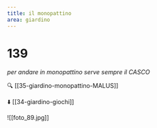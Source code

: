 ```yaml
---
title: il monopattino
area: giardino
---
```

# 139
_per andare in monopattino serve sempre il CASCO_

🔍 [[35-giardino-monopattino-MALUS]]

⬇️ [[34-giardino-giochi]]

![[foto_89.jpg]]